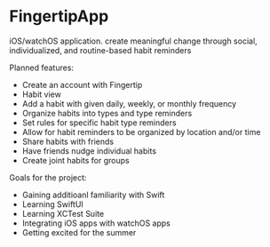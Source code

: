 # FingertipApp


iOS/watchOS application.
create meaningful change through social, individualized, and routine-based habit reminders

Planned features:
- Create an account with Fingertip
- Habit view
- Add a habit with given daily, weekly, or monthly frequency
- Organize habits into types and type reminders
- Set rules for specific habit type reminders
- Allow for habit reminders to be organized by location and/or time
- Share habits with friends
- Have friends nudge individual habits 
- Create joint habits for groups

Goals for the project:
- Gaining additioanl familiarity with Swift 
- Learning SwiftUI
- Learning XCTest Suite
- Integrating iOS apps with watchOS apps
- Getting excited for the summer
